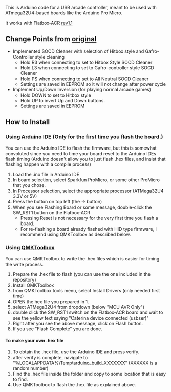 This is Arduino code for a USB arcade controller, meant to be used with ATmega32U4-based boards like the Arduino Pro Micro.

It works with Flatbox-ACR [rev1.1](../hardware-rev1.1)

## Change Points from [original](https://github.com/jfedor2/flatbox/blob/master/firmware-atmega32u4)

* Implemented SOCD Cleaner with selection of Hitbox style and Gafro-Controller style cleaning
    * Hold R3 when connecting to set to Hitbox Style SOCD Cleaner
    * Hold L3 when connecting to set to Gafro-controller style SOCD Cleaner
    * Hold PS when connecting to set to All Neutral SOCD Cleaner
    * Settings are saved in EEPROM so it will not change after power cycle
* Implement Up/Down Inversion (for playing normal arcade games)
    * Hold DOWN to set to Hitbox style
    * Hold UP to invert Up and Down buttons.
    * Settings are saved in EEPROM

## How to Install

### Using Arduino IDE (Only for the first time you flash the board.)

You can use the Arduino IDE to flash the firmware, but this is somewhat convoluted since you need
to time your board reset to the Arduino IDEs flash timing (Arduino doesn't allow you to just flash .hex files,
and insist that flashing happen with a compile process)

1. Load the .ino file in Arduino IDE
2. In board selection, select Sparkfun ProMicro, or some other ProMicro that you chose.
3. In Processor selection, select the appropriate processor (ATMega32U4 3.3V or 5V)
4. Press the button on top left (the → button)
5. When you see Flashing Board or some message, double-click the SW_RST1 button on the Flatbox-ACR
    * Pressing Reset is not necessary for the very first time you flash a board.
    * For re-flashing a board already flashed with HID type firmware, I recommend using QMKToolbox as described below.

### Using [QMKToolbox](https://github.com/qmk/qmk_toolbox)

You can use QMKToolbox to write the .hex files which is easier for timing the write process.

1. Prepare the .hex file to flash (you can use the one included in the repository)
2. Install QMKToolbox
3. from QMKToolbox tools menu, select Install Drivers (only needed first time)
4. OPEN the hex file you prepared in 1.
5. select ATMega32U4 from dropdown (below "MCU AVR Only")
6. double click the SW_RST1 switch on the Flatbox-ACR board and wait to see the yellow text
   saying "Caterina device connected (usbser)"
7. Right after you see the above message, click on Flash button.
8. If you see "Flash Complete" you are done.

#### To make your own .hex file

1. To obtain the .hex file, use the Arduino IDE and press verify.
2. after verify is complete, navigate to "%LOCALAPPDATA%\Temp\arduino_build_XXXXXXX" (XXXXXX is a random number)
3. Find the .hex file inside the folder and copy to some location that is easy to find.
4. Use QMKToolbox to flash the .hex file as explained above.
